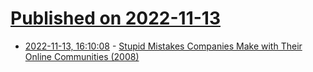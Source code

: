 # [Published on 2022-11-13](index.md)

* [2022-11-13, 16:10:08](https://news.ycombinator.com/item?id=33584319) - [Stupid Mistakes Companies Make with Their Online Communities (2008)](https://www.computerworld.com/article/2373699/enterprise-software/6-stupid-mistakes-companies-make-with-their-online-communities.amp.html)

